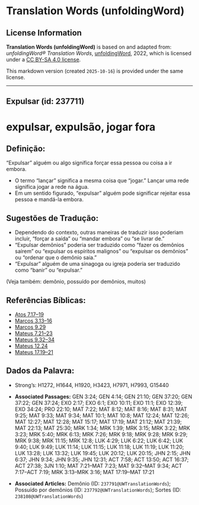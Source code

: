 # Translation Words (unfoldingWord)

## License Information

**Translation Words (unfoldingWord)** is based on and adapted from: _unfoldingWord® Translation Words_, [unfoldingWord](https://unfoldingword.org/utw), 2022, which is licensed under a [CC BY-SA 4.0 license](https://creativecommons.org/licenses/by-sa/4.0/legalcode.en).

This markdown version (created `2025-10-16`) is provided under the same license.



--------------------------------

## Expulsar (id: 237711)

expulsar, expulsão, jogar fora
==============================

Definição:
----------

“Expulsar” alguém ou algo significa forçar essa pessoa ou coisa a ir embora.

* O termo “lançar” significa a mesma coisa que “jogar.” Lançar uma rede significa jogar a rede na água.
* Em um sentido figurado, “expulsar” alguém pode significar rejeitar essa pessoa e mandá\-la embora.

Sugestões de Tradução:
----------------------

* Dependendo do contexto, outras maneiras de traduzir isso poderiam incluir, “forçar a saída” ou “mandar embora” ou “se livrar de.”
* “Expulsar demônios” poderia ser traduzido como “fazer os demônios saírem” ou “expulsar os espíritos malignos” ou “expulsar os demônios” ou “ordenar que o demônio saia.”
* “Expulsar” alguém de uma sinagoga ou igreja poderia ser traduzido como “banir” ou “expulsar.”

(Veja também: demônio, possuído por demônios, muitos)

Referências Bíblicas:
---------------------

* [Atos 7\.17–19](https://ref.ly/Acts7:17-Acts7:19)
* [Marcos 3\.13–16](https://ref.ly/Mark3:13-Mark3:16)
* [Marcos 9\.29](https://ref.ly/Mark9:29)
* [Mateus 7\.21–23](https://ref.ly/Matt7:21-Matt7:23)
* [Mateus 9\.32–34](https://ref.ly/Matt9:32-Matt9:34)
* [Mateus 12\.24](https://ref.ly/Matt12:24)
* [Mateus 17\.19–21](https://ref.ly/Matt17:19-Matt17:21)

Dados da Palavra:
-----------------

* Strong’s: H1272, H1644, H1920, H3423, H7971, H7993, G15440

* **Associated Passages:** GEN 3:24; GEN 4:14; GEN 21:10; GEN 37:20; GEN 37:22; GEN 37:24; EXO 2:17; EXO 6:1; EXO 10:11; EXO 11:1; EXO 12:39; EXO 34:24; PRO 22:10; MAT 7:22; MAT 8:12; MAT 8:16; MAT 8:31; MAT 9:25; MAT 9:33; MAT 9:34; MAT 10:1; MAT 10:8; MAT 12:24; MAT 12:26; MAT 12:27; MAT 12:28; MAT 15:17; MAT 17:19; MAT 21:12; MAT 21:39; MAT 22:13; MAT 25:30; MRK 1:34; MRK 1:39; MRK 3:15; MRK 3:22; MRK 3:23; MRK 5:40; MRK 6:13; MRK 7:26; MRK 9:18; MRK 9:28; MRK 9:29; MRK 9:38; MRK 11:15; MRK 12:8; LUK 4:29; LUK 6:22; LUK 6:42; LUK 9:40; LUK 9:49; LUK 11:14; LUK 11:15; LUK 11:18; LUK 11:19; LUK 11:20; LUK 13:28; LUK 13:32; LUK 19:45; LUK 20:12; LUK 20:15; JHN 2:15; JHN 6:37; JHN 9:34; JHN 9:35; JHN 12:31; ACT 7:58; ACT 13:50; ACT 16:37; ACT 27:38; 3JN 1:10; MAT 7:21–MAT 7:23; MAT 9:32–MAT 9:34; ACT 7:17–ACT 7:19; MRK 3:13–MRK 3:16; MAT 17:19–MAT 17:21
* **Associated Articles:** Demônio (ID: `237791@UWTranslationWords`); Possuído por demônios (ID: `237792@UWTranslationWords`); Sortes (ID: `238108@UWTranslationWords`)

